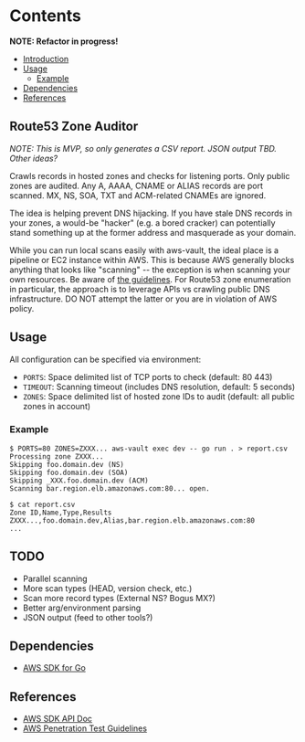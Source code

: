 # Contents

**NOTE: Refactor in progress!**

- [Introduction](#route53-zone-auditor)
- [Usage](#usage)
  - [Example](#example)
- [Dependencies](#dependencies)
- [References](#references)

## Route53 Zone Auditor

_NOTE: This is MVP, so only generates a CSV report. JSON output TBD. Other ideas?_

Crawls records in hosted zones and checks for listening ports. Only public
zones are audited. Any A, AAAA, CNAME or ALIAS records are port scanned.
MX, NS, SOA, TXT and ACM-related CNAMEs are ignored.

The idea is helping prevent DNS hijacking. If you have stale DNS records
in your zones, a would-be "hacker" (e.g. a bored cracker) can potentially
stand something up at the former address and masquerade as your domain.

While you can run local scans easily with aws-vault, the ideal place is
a pipeline or EC2 instance within AWS. This is because AWS generally
blocks anything that looks like "scanning" -- the exception is when
scanning your own resources. Be aware of
[the guidelines](https://aws.amazon.com/security/penetration-testing).
For Route53 zone enumeration in particular, the approach is to leverage
APIs vs crawling public DNS infrastructure. DO NOT attempt the latter
or you are in violation of AWS policy.

## Usage

All configuration can be specified via environment:

- `PORTS`: Space delimited list of TCP ports to check (default: 80 443)
- `TIMEOUT`: Scanning timeout (includes DNS resolution, default: 5 seconds)
- `ZONES`: Space delimited list of hosted zone IDs to audit (default: all public zones in account)

### Example

```console
$ PORTS=80 ZONES=ZXXX... aws-vault exec dev -- go run . > report.csv
Processing zone ZXXX...
Skipping foo.domain.dev (NS)
Skipping foo.domain.dev (SOA)
Skipping _XXX.foo.domain.dev (ACM)
Scanning bar.region.elb.amazonaws.com:80... open.

$ cat report.csv
Zone ID,Name,Type,Results
ZXXX...,foo.domain.dev,Alias,bar.region.elb.amazonaws.com:80
...
```

## TODO

- Parallel scanning
- More scan types (HEAD, version check, etc.)
- Scan more record types (External NS? Bogus MX?)
- Better arg/environment parsing
- JSON output (feed to other tools?)

## Dependencies

- [AWS SDK for Go](https://github.com/aws/aws-sdk-go)

## References

- [AWS SDK API Doc](https://docs.aws.amazon.com/sdk-for-go/api)
- [AWS Penetration Test Guidelines](https://aws.amazon.com/security/penetration-testing)

